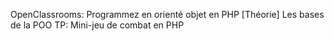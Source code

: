 OpenClassrooms: Programmez en orienté objet en PHP
[Théorie] Les bases de la POO
TP: Mini-jeu de combat en PHP